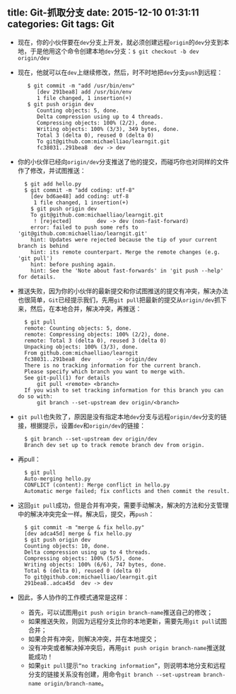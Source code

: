 title: Git-抓取分支
date: 2015-12-10 01:31:11
categories: Git
tags: Git
---
* 现在，你的小伙伴要在`dev`分支上开发，就必须创建远程`origin`的`dev`分支到本地，于是他用这个命令创建本地`dev`分支：`$ git checkout -b dev origin/dev`
* 现在，他就可以在`dev`上继续修改，然后，时不时地把`dev`分支`push`到远程：

		 $ git commit -m "add /usr/bin/env"
			[dev 291bea8] add /usr/bin/env
			1 file changed, 1 insertion(+)
		 $ git push origin dev
			Counting objects: 5, done.
			Delta compression using up to 4 threads.
			Compressing objects: 100% (2/2), done.
			Writing objects: 100% (3/3), 349 bytes, done.
			Total 3 (delta 0), reused 0 (delta 0)
			To git@github.com:michaelliao/learngit.git
			fc38031..291bea8  dev -> dev
* 你的小伙伴已经向`origin/dev`分支推送了他的提交，而碰巧你也对同样的文件作了修改，并试图推送：

		$ git add hello.py
		$ git commit -m "add coding: utf-8"
		  [dev bd6ae48] add coding: utf-8
		   1 file changed, 1 insertion(+)
		  $ git push origin dev
		  To git@github.com:michaelliao/learngit.git
		   ! [rejected]        dev -> dev (non-fast-forward)
		  error: failed to push some refs to 'git@github.com:michaelliao/learngit.git'
		  hint: Updates were rejected because the tip of your current branch is behind
		  hint: its remote counterpart. Merge the remote changes (e.g. 'git pull')
		  hint: before pushing again.
		  hint: See the 'Note about fast-forwards' in 'git push --help' for details.
* 推送失败，因为你的小伙伴的最新提交和你试图推送的提交有冲突，解决办法也很简单，`Git`已经提示我们，先用`git pull`把最新的提交从`origin/dev`抓下来，然后，在本地合并，解决冲突，再推送：

		$ git pull
		remote: Counting objects: 5, done.
		remote: Compressing objects: 100% (2/2), done.
		remote: Total 3 (delta 0), reused 3 (delta 0)
		Unpacking objects: 100% (3/3), done.
		From github.com:michaelliao/learngit
		fc38031..291bea8  dev        -> origin/dev
		There is no tracking information for the current branch.
		Please specify which branch you want to merge with.
		See git-pull(1) for details
			git pull <remote> <branch>
		If you wish to set tracking information for this branch you can do so with:
			git branch --set-upstream dev origin/<branch>
* `git pull`也失败了，原因是没有指定本地`dev`分支与远程`origin/dev`分支的链接，根据提示，设置`dev`和`origin/dev`的链接：

		$ git branch --set-upstream dev origin/dev
		Branch dev set up to track remote branch dev from origin.
* 再pull：

		$ git pull
		Auto-merging hello.py
		CONFLICT (content): Merge conflict in hello.py
		Automatic merge failed; fix conflicts and then commit the result.
* 这回`git pull`成功，但是合并有冲突，需要手动解决，解决的方法和分支管理中的解决冲突完全一样。解决后，提交，再`push`：

		$ git commit -m "merge & fix hello.py"
		[dev adca45d] merge & fix hello.py
		$ git push origin dev
		Counting objects: 10, done.
		Delta compression using up to 4 threads.
		Compressing objects: 100% (5/5), done.
		Writing objects: 100% (6/6), 747 bytes, done.
		Total 6 (delta 0), reused 0 (delta 0)
		To git@github.com:michaelliao/learngit.git
		291bea8..adca45d  dev -> dev
* 因此，多人协作的工作模式通常是这样：
	* 首先，可以试图用`git push origin branch-name`推送自己的修改；
	* 如果推送失败，则因为远程分支比你的本地更新，需要先用`git pull`试图合并；
	* 如果合并有冲突，则解决冲突，并在本地提交；
	* 没有冲突或者解决掉冲突后，再用`git push origin branch-name`推送就能成功！
	* 如果`git pull`提示`“no tracking information”`，则说明本地分支和远程分支的链接关系没有创建，用命令`git branch --set-upstream branch-name origin/branch-name`。


